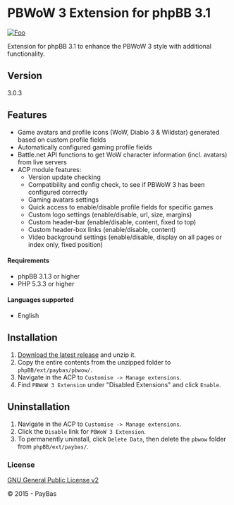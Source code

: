 PBWoW 3 Extension for phpBB 3.1
=========


[![Foo](https://travis-ci.org/bbDKP/PBWoW3ext.svg?branch=develop)](https://travis-ci.org/bbDKP/PBWoW3ext)

Extension for phpBB 3.1 to enhance the PBWoW 3 style with additional functionality.

## Version 
3.0.3  

## Features
- Game avatars and profile icons (WoW, Diablo 3 & Wildstar) generated based on custom profile fields
- Automatically configured gaming profile fields
- Battle.net API functions to get WoW character information (incl. avatars) from live servers
- ACP module features:
  - Version update checking
  - Compatibility and config check, to see if PBWoW 3 has been configured correctly
  - Gaming avatars settings
  - Quick access to enable/disable profile fields for specific games
  - Custom logo settings (enable/disable, url, size, margins)
  - Custom header-bar (enable/disable, content, fixed to top)
  - Custom header-box links (enable/disable, content)
  - Video background settings (enable/disable, display on all pages or index only, fixed position)

#### Requirements
- phpBB 3.1.3 or higher
- PHP 5.3.3 or higher

#### Languages supported
- English

## Installation
1. [Download the latest release](https://github.com/bbdkp/PBWoW3ext/releases) and unzip it.
2. Copy the entire contents from the unzipped folder to `phpBB/ext/paybas/pbwow/`.
3. Navigate in the ACP to `Customise -> Manage extensions`.
4. Find `PBWoW 3 Extension` under "Disabled Extensions" and click `Enable`.

## Uninstallation
1. Navigate in the ACP to `Customise -> Manage extensions`.
2. Click the `Disable` link for `PBWoW 3 Extension`.
3. To permanently uninstall, click `Delete Data`, then delete the `pbwow` folder from `phpBB/ext/paybas/`.

### License
[GNU General Public License v2](http://opensource.org/licenses/GPL-2.0)

© 2015 - PayBas
